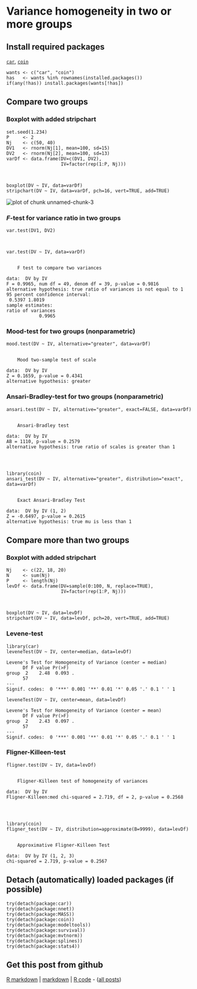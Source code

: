 Variance homogeneity in two or more groups
=========================

Install required packages
-------------------------

[`car`](http://cran.r-project.org/package=car), [`coin`](http://cran.r-project.org/package=coin)


    wants <- c("car", "coin")
    has   <- wants %in% rownames(installed.packages())
    if(any(!has)) install.packages(wants[!has])


Compare two groups
-------------------------

### Boxplot with added stripchart


    set.seed(1.234)
    P     <- 2
    Nj    <- c(50, 40)
    DV1   <- rnorm(Nj[1], mean=100, sd=15)
    DV2   <- rnorm(Nj[2], mean=100, sd=13)
    varDf <- data.frame(DV=c(DV1, DV2),
                        IV=factor(rep(1:P, Nj)))



    boxplot(DV ~ IV, data=varDf)
    stripchart(DV ~ IV, data=varDf, pch=16, vert=TRUE, add=TRUE)

![plot of chunk unnamed-chunk-3](figure/unnamed-chunk-3.png) 


### $F$-test for variance ratio in two groups


    var.test(DV1, DV2)



    var.test(DV ~ IV, data=varDf)

    
    	F test to compare two variances
    
    data:  DV by IV 
    F = 0.9965, num df = 49, denom df = 39, p-value = 0.9816
    alternative hypothesis: true ratio of variances is not equal to 1 
    95 percent confidence interval:
     0.5397 1.8019 
    sample estimates:
    ratio of variances 
                0.9965 
    


### Mood-test for two groups (nonparametric)


    mood.test(DV ~ IV, alternative="greater", data=varDf)

    
    	Mood two-sample test of scale
    
    data:  DV by IV 
    Z = 0.1659, p-value = 0.4341
    alternative hypothesis: greater 
    


### Ansari-Bradley-test for two groups (nonparametric)


    ansari.test(DV ~ IV, alternative="greater", exact=FALSE, data=varDf)

    
    	Ansari-Bradley test
    
    data:  DV by IV 
    AB = 1110, p-value = 0.2579
    alternative hypothesis: true ratio of scales is greater than 1 
    



    library(coin)
    ansari_test(DV ~ IV, alternative="greater", distribution="exact", data=varDf)

    
    	Exact Ansari-Bradley Test
    
    data:  DV by IV (1, 2) 
    Z = -0.6497, p-value = 0.2615
    alternative hypothesis: true mu is less than 1 
    


Compare more than two groups
-------------------------

### Boxplot with added stripchart


    Nj    <- c(22, 18, 20)
    N     <- sum(Nj)
    P     <- length(Nj)
    levDf <- data.frame(DV=sample(0:100, N, replace=TRUE),
                        IV=factor(rep(1:P, Nj)))



    boxplot(DV ~ IV, data=levDf)
    stripchart(DV ~ IV, data=levDf, pch=20, vert=TRUE, add=TRUE)


### Levene-test


    library(car)
    leveneTest(DV ~ IV, center=median, data=levDf)

    Levene's Test for Homogeneity of Variance (center = median)
          Df F value Pr(>F)  
    group  2    2.48  0.093 .
          57                 
    ---
    Signif. codes:  0 '***' 0.001 '**' 0.01 '*' 0.05 '.' 0.1 ' ' 1 

    leveneTest(DV ~ IV, center=mean, data=levDf)

    Levene's Test for Homogeneity of Variance (center = mean)
          Df F value Pr(>F)  
    group  2    2.43  0.097 .
          57                 
    ---
    Signif. codes:  0 '***' 0.001 '**' 0.01 '*' 0.05 '.' 0.1 ' ' 1 


### Fligner-Killeen-test


    fligner.test(DV ~ IV, data=levDf)

    
    	Fligner-Killeen test of homogeneity of variances
    
    data:  DV by IV 
    Fligner-Killeen:med chi-squared = 2.719, df = 2, p-value = 0.2568
    



    library(coin)
    fligner_test(DV ~ IV, distribution=approximate(B=9999), data=levDf)

    
    	Approximative Fligner-Killeen Test
    
    data:  DV by IV (1, 2, 3) 
    chi-squared = 2.719, p-value = 0.2567
    


Detach (automatically) loaded packages (if possible)
-------------------------


    try(detach(package:car))
    try(detach(package:nnet))
    try(detach(package:MASS))
    try(detach(package:coin))
    try(detach(package:modeltools))
    try(detach(package:survival))
    try(detach(package:mvtnorm))
    try(detach(package:splines))
    try(detach(package:stats4))


Get this post from github
----------------------------------------------

[R markdown](https://github.com/dwoll/RExRepos/raw/master/Rmd/varianceHom.Rmd) | [markdown](https://github.com/dwoll/RExRepos/raw/master/md/varianceHom.md) | [R code](https://github.com/dwoll/RExRepos/raw/master/R/varianceHom.R) - ([all posts](https://github.com/dwoll/RExRepos))
